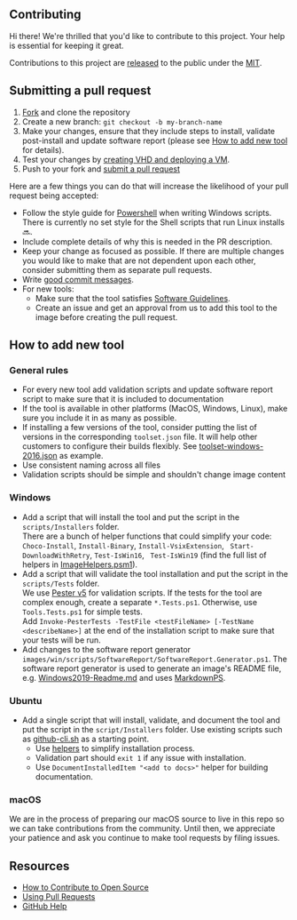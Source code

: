 ## Contributing

[fork]: https://github.com/actions/virtual-environments/fork
[pr]: https://github.com//actions/virtual-environments/compare
[code-of-conduct]: CODE_OF_CONDUCT.md

Hi there! We're thrilled that you'd like to contribute to this project. Your help is essential for keeping it great.

Contributions to this project are [released](https://help.github.com/articles/github-terms-of-service/#6-contributions-under-repository-license) to the public under the [MIT](LICENSE.md).

## Submitting a pull request

1. [Fork][fork] and clone the repository
1. Create a new branch: `git checkout -b my-branch-name`
1. Make your changes, ensure that they include steps to install, validate post-install and update software report (please see [How to add new tool](CONTRIBUTING.md#how-to-add-new-tool) for details).
1. Test your changes by [creating VHD and deploying a VM](help/CreateImageAndAzureResources.md).
1. Push to your fork and [submit a pull request][pr]

Here are a few things you can do that will increase the likelihood of your pull request being accepted:

- Follow the style guide for [Powershell](https://github.com/PoshCode/PowerShellPracticeAndStyle) when writing Windows scripts. There is currently no set style for the Shell scripts that run Linux installs :soon:.
- Include complete details of why this is needed in the PR description. 
- Keep your change as focused as possible. If there are multiple changes you would like to make that are not dependent upon each other, consider submitting them as separate pull requests.
- Write [good commit messages](http://tbaggery.com/2008/04/19/a-note-about-git-commit-messages.html).
- For new tools:
  - Make sure that the tool satisfies [Software Guidelines](README.md#software-guidelines).
  - Create an issue and get an approval from us to add this tool to the image before creating the pull request.

## How to add new tool
### General rules
- For every new tool add validation scripts and update software report script to make sure that it is included to documentation
- If the tool is available in other platforms (MacOS, Windows, Linux), make sure you include it in as many as possible.
- If installing a few versions of the tool, consider putting the list of versions in the corresponding `toolset.json` file. It will help other customers to configure their builds flexibly. See [toolset-windows-2016.json](images/win/toolsets/toolset-2019.json) as example.
- Use consistent naming across all files
- Validation scripts should be simple and shouldn't change image content

### Windows
- Add a script that will install the tool and put the script in the `scripts/Installers` folder.  
There are a bunch of helper functions that could simplify your code: `Choco-Install`, `Install-Binary`, `Install-VsixExtension`, ` Start-DownloadWithRetry`, `Test-IsWin16`, ` Test-IsWin19` (find the full list of helpers in [ImageHelpers.psm1](images/win/scripts/ImageHelpers/ImageHelpers.psm1)).
- Add a script that will validate the tool installation and put the script in the `scripts/Tests` folder.  
We use [Pester v5](https://github.com/pester/pester) for validation scripts. If the tests for the tool are complex enough, create a separate `*.Tests.ps1`. Otherwise, use `Tools.Tests.ps1` for simple tests.  
Add `Invoke-PesterTests -TestFile <testFileName> [-TestName <describeName>]` at the end of the installation script to make sure that your tests will be run.
- Add changes to the software report generator `images/win/scripts/SoftwareReport/SoftwareReport.Generator.ps1`. The software report generator is used to generate an image's README file, e.g. [Windows2019-Readme.md](images/win/Windows2019-Readme.md) and uses [MarkdownPS](https://github.com/Sarafian/MarkdownPS).

### Ubuntu
- Add a single script that will install, validate, and document the tool and put the script in the `script/Installers` folder. Use existing scripts such as [github-cli.sh](images/linux/scripts/installers/github-cli.sh) as a starting point.
  - Use [helpers](images/linux/scripts/helpers/install.sh) to simplify installation process.
  - Validation part should `exit 1` if any issue with installation.
  - Use `DocumentInstalledItem "<add to docs>"` helper for building documentation.

### macOS
We are in the process of preparing our macOS source to live in this repo so we can take contributions from the community. Until then, we appreciate your patience and ask you continue to make tool requests by filing issues.

## Resources

- [How to Contribute to Open Source](https://opensource.guide/how-to-contribute/)
- [Using Pull Requests](https://help.github.com/articles/about-pull-requests/)
- [GitHub Help](https://help.github.com)
